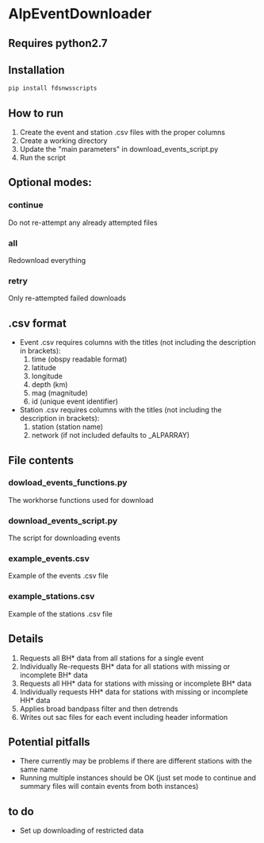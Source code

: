 # AlpEventDownloader

## Requires python2.7

## Installation

```python
pip install fdsnwsscripts
```

## How to run

1. Create the event and station .csv files with the proper columns
2. Create a working directory
3. Update the "main parameters" in download_events_script.py
4. Run the script

## Optional modes:

### continue

Do not re-attempt any already attempted files 

### all

Redownload everything
### retry

Only re-attempted failed downloads

## .csv format

* Event .csv requires columns with the titles (not including the description in brackets):
  1. time (obspy readable format)
  2. latitude
  3. longitude
  4. depth (km)
  5. mag (magnitude)
  6. id (unique event identifier)
* Station .csv requires columns with the titles (not including the description in brackets):
  1. station (station name)
  2. network (if not included defaults to _ALPARRAY)

## File contents

### dowload_events_functions.py

The workhorse functions used for download

### download_events_script.py

The script for downloading events

### example_events.csv

Example of the events .csv file

### example_stations.csv

Example of the stations .csv file

## Details

1. Requests all BH* data from all stations for a single event
2. Individually Re-requests BH* data for all stations with missing or incomplete BH* data
3. Requests all HH* data for stations with missing or incomplete BH* data
4. Individually requests HH* data for stations with missing or incomplete HH* data
5. Applies broad bandpass filter and then detrends
6. Writes out sac files for each event including header information

## Potential pitfalls
* There currently may be problems if there are different stations with the same name
* Running multiple instances should be OK (just set mode to continue and summary files will contain events from both instances)

## to do
* Set up downloading of restricted data